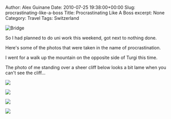 Author: Alex Guinane
Date: 2010-07-25 19:38:00+00:00
Slug: procrastinating-like-a-boss
Title: Procrastinating Like A Boss
excerpt: None
Category: Travel
Tags: Switzerland

![Bridge](/images/2010/2010-07-25-procrastinating-like-a-boss/P1020706.JPG "")

So I had planned to do uni work this weekend, got next to nothing done.

Here's some of the photos that were taken in the name of procrastination.

I went for a walk up the mountain on the opposite side of Turgi this time.

The photo of me standing over a sheer cliff below looks a bit lame
when you can't see the cliff...

![](/images/2010/2010-07-25-procrastinating-like-a-boss/P1020803.JPG "")

![](/images/2010/2010-07-25-procrastinating-like-a-boss/P1020822.JPG "")

![](/images/2010/2010-07-25-procrastinating-like-a-boss/P1020858.JPG "")

![](/images/2010/2010-07-25-procrastinating-like-a-boss/P1020889.JPG "")